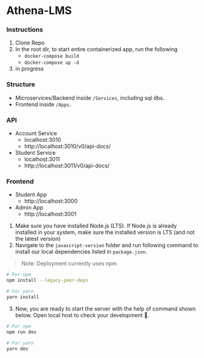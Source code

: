 # Athena-LMS


### Instructions
1. Clone Repo
2. In the root dir, to start entire containerized app, run the following
    - `docker-compose build`
    - `docker-compose up -d`
4. in progress

### Structure
- Microservices/Backend inside `/Services`, including sql dbs.
- Frontend inside `/Apps`.

### API
- Account Service
  - localhost:3010
  - http://localhost:3010/v0/api-docs/
- Student Service
  - localhost:3011
  - http://localhost:3011/v0/api-docs/



### Frontend 
- Student App
    - http://localhost:3000
- Admin App
    - http://localhost:3001


1. Make sure you have installed Node.js (LTS). If Node.js is already installed in your system, make sure the installed version is LTS (and not the latest version)
2. Navigate to the `javascript-version` folder and run following command to install our local dependencies listed in `package.json`.

> Note: Deployment currently uses npm

```bash
# For npm
npm install --legacy-peer-deps

# For yarn
yarn install
```

3. Now, you are ready to start the server with the help of command shown below. Open local host to check your development 🚀.

```bash
# For npm
npm run dev

# For yarn
yarn dev
```
